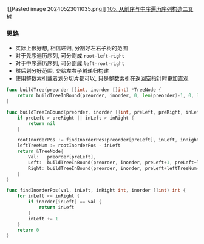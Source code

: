 ![[Pasted image 20240523011035.png]]
[105. 从前序与中序遍历序列构造二叉树](https://leetcode.cn/problems/construct-binary-tree-from-preorder-and-inorder-traversal/)

### 思路
- 实际上很好想, 相信递归, 分割好左右子树的范围
- 对于先序遍历序列, 可分割成 `root-left-right`
- 对于中序遍历序列, 可分割成 `left-root-right`
- 然后划分好范围, 交给左右子树递归构建
- 使用整数索引或者划分切片都可以, 只是整数索引在返回空指针时更加直观

```go
func buildTree(preorder []int, inorder []int) *TreeNode {
	return buildTreeInBound(preorder, inorder, 0, len(preorder)-1, 0, len(inorder)-1)
}

func buildTreeInBound(preorder, inorder []int, preLeft, preRight, inLeft, inRight int) *TreeNode {
	if preLeft > preRight || inLeft > inRight {
		return nil
	}

	rootInorderPos := findInorderPos(preorder[preLeft], inLeft, inRight, inorder)
	leftTreeNum := rootInorderPos - inLeft
	return &TreeNode{
		Val:   preorder[preLeft],
		Left:  buildTreeInBound(preorder, inorder, preLeft+1, preLeft+leftTreeNum, inLeft, inLeft+leftTreeNum),
		Right: buildTreeInBound(preorder, inorder, preLeft+leftTreeNum+1, preRight, rootInorderPos+1, inRight),
	}
}

func findInorderPos(val, inLeft, inRight int, inorder []int) int {
	for inLeft <= inRight {
		if inorder[inLeft] == val {
			return inLeft
		}
		inLeft += 1
	}
	return 0
}
```
